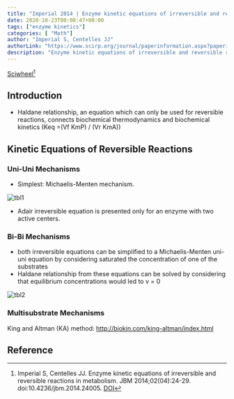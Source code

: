 ```yaml
---
title: "Imperial 2014 | Enzyme kinetic equations of irreversible and reversible reactions in metabolism."
date: 2020-10-23T00:08:47+08:00
tags: ["enzyme kinetics"]
categories: [ "Math"]
author: "Imperial S, Centelles JJ"
authorLink: "https://www.scirp.org/journal/paperinformation.aspx?paperid=46743"
description: "Enzyme kinetic equations of irreversible and reversible reactions in metabolism"
---
```


[Sciwheel](https://sciwheel.com/work/#/items/6173040)[^Imperial2014]

<!--more-->

## Introduction
* Haldane relationship, an equation which can only be used for reversible reactions, connects biochemical thermodynamics and biochemical kinetics (Keq =(Vf KmP) / (Vr KmA))

## Kinetic Equations of Reversible Reactions
### Uni-Uni Mechanisms
* Simplest: Michaelis-Menten mechanism.

![tbl1](https://user-images.githubusercontent.com/40054455/86619038-78514300-bfec-11ea-8113-5a8f5b56570f.png)
* Adair irreversible equation is presented only for an enzyme with two active centers.

### Bi-Bi Mechanisms
* both irreversible equations can be simplified to a Michaelis-Menten uni-uni equation by considering saturated the concentration of one of the substrates
* Haldane relationship from these equations can be solved by considering that equilibrium concentrations would led to v = 0

![tbl2](https://user-images.githubusercontent.com/40054455/86619041-7a1b0680-bfec-11ea-910b-bc6fa13c713e.png)

### Multisubstrate Mechanisms
King and Altman (KA) method: http://biokin.com/king-altman/index.html

## Reference
[^Imperial2014]: Imperial S, Centelles JJ. Enzyme kinetic equations of irreversible and reversible reactions in metabolism. JBM 2014;02(04):24-29. doi:10.4236/jbm.2014.24005. [DOI](http://www.scirp.org/journal/doi.aspx?DOI=10.4236/jbm.2014.24005)

